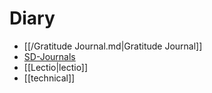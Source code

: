 # Diary

- [[/Gratitude Journal.md|Gratitude Journal]]
- [SD-Journals](SD-Journals)
- [[Lectio|lectio]]
- [[technical]]
